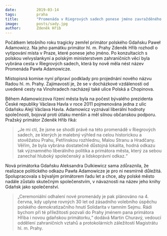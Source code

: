 ```yaml
---
date:         2019-03-14
tags:         praha 
title:        "Promenáda v Riegrových sadech ponese jméno zavražděného primátora Gdaňsku Pawła Adamowicze"
image: 	      posts/sady.jpg
author:       Zdeněk Hřib
---
```


Počátkem letošního roku tragicky zemřel primátor polského Gdaňsku Paweł Adamowicz. Na jeho památku primátor hl. m. Prahy Zdeněk Hřib rozhodl o vytipování místa v Praze, které ponese jeho jméno. Po konzultacích s polskou velvyslankyní a polským ministerstvem zahraničních věcí byla vybrána cesta v Riegrových sadech, která by nově měla nést název Promenáda Pawła Adamowicze.

Místopisná komise nyní připraví podklady pro projednání nového názvu Radou hl. m. Prahy. Zajímavostí je, že se v docházkové vzdálenosti od uvedené cesty na Vinohradech nacházejí také ulice Polská a Chopinova.

Během Adamowiczova řízení města byla na počest bývalého prezidenta České republiky Václava Havla v roce 2011 pojmenována jedna z ulic Gdaňsku Alejí Václava Havla. Adamowicz vyznával liberální hodnoty společnosti, bojoval proti útlaku menšin a měl silnou občanskou podporu. Pražský primátor Zdeněk Hřib říká: 

> „Je mi ctí, že jsme se shodli právě na této promenádě v Riegrových sadech, ze kterých je malebný výhled na celou historickou a stověžatou Prahu, Petřínskou rozhlednu, Malou Stranu a Hradčany. Věřím, že byla vybrána dostatečně důstojná lokalita, hodná odkazu tak významného liberálního politika a primátora města, který za sebou zanechal hluboký společenský a lidskoprávní odkaz.“

Nová primátorka Gdaňsku Aleksandra Dulkiewicz sama zdůraznila, že realizace politického odkazu Pawła Adamowicze je pro ni nesmírně důležitá. Spolupracovala s bývalým primátorem řadu let a chce, aby polské město nadále zůstalo skutečným společenstvím, v návaznosti na název jeho knihy Gdaňsk jako společenství. 

> „Ceremoniální odhalení nové promenády je pak plánováno na 4. června, kdy uplyne rovných 30 let od zásadního volebního úspěchu polského demokratizačního hnutí Solidarita v tamním Sejmu. Rádi bychom při té příležitosti pozvali do Prahy jménem pana primátora Hřiba i novou gdaňskou primátorku,“ dodává Martin Churavý, vedoucí oddělení zahraničních vztahů a protokolárních záležitostí Magistrátu hl. m. Prahy.


